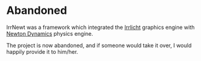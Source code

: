# Abandoned

IrrNewt was a framework which integrated the [Irrlicht](http://irrlicht.sf.net) graphics engine with [Newton Dynamics](http://newtondynamics.com) physics engine.

The project is now abandoned, and if someone would take it over, I would happily provide it to him/her.
